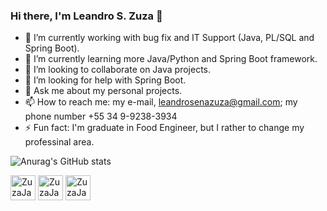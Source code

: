 ### Hi there, I'm Leandro S. Zuza 👋 

- 🔭 I’m currently working with bug fix and IT Support (Java, PL/SQL and Spring Boot). 
- 🌱 I’m currently learning more Java/Python and Spring Boot framework.
- 👯 I’m looking to collaborate on Java projects.
- 🤔 I’m looking for help with Spring Boot.
- 💬 Ask me about my personal projects.
- 📫 How to reach me: my e-mail, leandrosenazuza@gmail.com; my phone number +55 34 9-9238-3934
- ⚡ Fun fact: I'm graduate in Food Engineer, but I rather to change my professinal area. 

![Anurag's GitHub stats](https://github-readme-stats.vercel.app/api?username=leandrosenazuza&theme=dracula&show_icons=true)

<div>

  <img alight=center alt="ZuzaJava" height=40 width=40 src="https://cdn.jsdelivr.net/gh/devicons/devicon/icons/python/python-original-wordmark.svg" />
  <img alight=center alt="ZuzaJava" height=40 width=40 src="https://cdn.jsdelivr.net/gh/devicons/devicon/icons/javascript/javascript-original.svg" />
  <img alight=center alt="ZuzaJava" height=40 width=40 src="https://cdn.jsdelivr.net/gh/devicons/devicon/icons/java/java-original.svg" />
               
</div>


